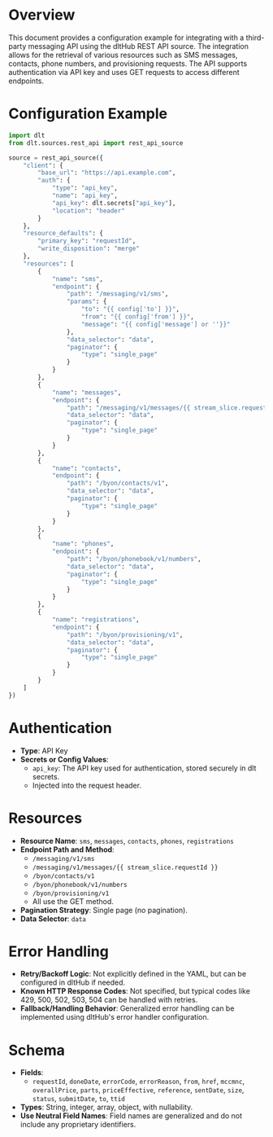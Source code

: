 # Overview

This document provides a configuration example for integrating with a third-party messaging API using the dltHub REST API source. The integration allows for the retrieval of various resources such as SMS messages, contacts, phone numbers, and provisioning requests. The API supports authentication via API key and uses GET requests to access different endpoints.

# Configuration Example

```python
import dlt
from dlt.sources.rest_api import rest_api_source

source = rest_api_source({
    "client": {
        "base_url": "https://api.example.com",
        "auth": {
            "type": "api_key",
            "name": "api_key",
            "api_key": dlt.secrets["api_key"],
            "location": "header"
        }
    },
    "resource_defaults": {
        "primary_key": "requestId",
        "write_disposition": "merge"
    },
    "resources": [
        {
            "name": "sms",
            "endpoint": {
                "path": "/messaging/v1/sms",
                "params": {
                    "to": "{{ config['to'] }}",
                    "from": "{{ config['from'] }}",
                    "message": "{{ config['message'] or ''}}"
                },
                "data_selector": "data",
                "paginator": {
                    "type": "single_page"
                }
            }
        },
        {
            "name": "messages",
            "endpoint": {
                "path": "/messaging/v1/messages/{{ stream_slice.requestId }}",
                "data_selector": "data",
                "paginator": {
                    "type": "single_page"
                }
            }
        },
        {
            "name": "contacts",
            "endpoint": {
                "path": "/byon/contacts/v1",
                "data_selector": "data",
                "paginator": {
                    "type": "single_page"
                }
            }
        },
        {
            "name": "phones",
            "endpoint": {
                "path": "/byon/phonebook/v1/numbers",
                "data_selector": "data",
                "paginator": {
                    "type": "single_page"
                }
            }
        },
        {
            "name": "registrations",
            "endpoint": {
                "path": "/byon/provisioning/v1",
                "data_selector": "data",
                "paginator": {
                    "type": "single_page"
                }
            }
        }
    ]
})
```

# Authentication

- **Type**: API Key
- **Secrets or Config Values**: 
  - `api_key`: The API key used for authentication, stored securely in dlt secrets.
  - Injected into the request header.

# Resources

- **Resource Name**: `sms`, `messages`, `contacts`, `phones`, `registrations`
- **Endpoint Path and Method**: 
  - `/messaging/v1/sms`
  - `/messaging/v1/messages/{{ stream_slice.requestId }}`
  - `/byon/contacts/v1`
  - `/byon/phonebook/v1/numbers`
  - `/byon/provisioning/v1`
  - All use the GET method.
- **Pagination Strategy**: Single page (no pagination).
- **Data Selector**: `data`

# Error Handling

- **Retry/Backoff Logic**: Not explicitly defined in the YAML, but can be configured in dltHub if needed.
- **Known HTTP Response Codes**: Not specified, but typical codes like 429, 500, 502, 503, 504 can be handled with retries.
- **Fallback/Handling Behavior**: Generalized error handling can be implemented using dltHub's error handler configuration.

# Schema

- **Fields**: 
  - `requestId`, `doneDate`, `errorCode`, `errorReason`, `from`, `href`, `mccmnc`, `overallPrice`, `parts`, `priceEffective`, `reference`, `sentDate`, `size`, `status`, `submitDate`, `to`, `ttid`
- **Types**: String, integer, array, object, with nullability.
- **Use Neutral Field Names**: Field names are generalized and do not include any proprietary identifiers.